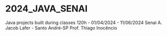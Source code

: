 # 2024_JAVA_SENAI
Java projects built during classes 
120h - 01/04/2024 - 11/06/2024 
Senai A. Jacob Lafer - Santo André-SP
Prof. Thiago Inocêncio

